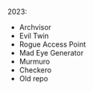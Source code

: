2023:
+ Archvisor
+ Evil Twin
+ Rogue Access Point
+ Mad Eye Generator
+ Murmuro
+ Checkero
+ Old repo
<!---
olghsfwwerd/olghsfwwerd is a ✨ special ✨ repository because its `README.md` (this file) appears on your GitHub profile.
You can click the Preview link to take a look at your changes.
--->
